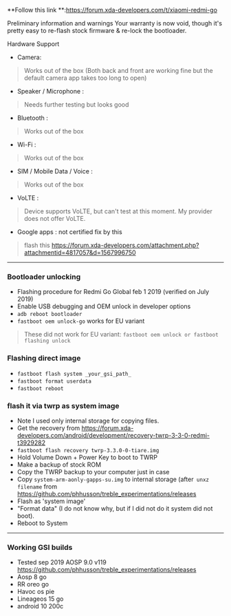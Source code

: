 **Follow this link **:https://forum.xda-developers.com/t/xiaomi-redmi-go

Preliminary information and warnings
Your warranty is now void, though it's pretty easy to re-flash stock firmware & re-lock the bootloader.

Hardware Support
* Camera: 
> Works out of the box (Both back and front are working fine but the default camera app takes too long to open)
* Speaker / Microphone : 
> Needs further testing but looks good
* Bluetooth : 
> Works out of the box
* Wi-Fi : 
> Works out of the box
* SIM / Mobile Data / Voice : 
> Works out of the box
* VoLTE : 
> Device supports VoLTE, but can't test at this moment. My provider does not offer VoLTE.
* Google apps : not certified fix by this 
> flash this https://forum.xda-developers.com/attachment.php?attachmentid=4817057&d=1567996750
***

### Bootloader unlocking 

* Flashing procedure for Redmi Go Global feb 1 2019 (verified on July 2019)
* Enable USB debugging and OEM unlock in developer options
* `adb reboot bootloader`
* `fastboot oem unlock-go` works for EU variant
>  These did not work for EU variant: `fastboot oem unlock or fastboot flashing unlock` 

### Flashing direct image

* `fastboot flash system _your_gsi_path_`
* `fastboot format userdata `
* `fastboot reboot`

### flash it via twrp as system image

* Note I used only internal storage for copying files.
* Get the recovery from https://forum.xda-developers.com/android/development/recovery-twrp-3-3-0-redmi-t3929282
* `fastboot flash recovery twrp-3.3.0-0-tiare.img`
* Hold Volume Down + Power Key to boot to TWRP
* Make a backup of stock ROM
* Copy the TWRP backup to your computer just in case
* Copy `system-arm-aonly-gapps-su.img` to internal storage (after` unxz filename` from  https://github.com/phhusson/treble_experimentations/releases
* Flash as 'system image'
* "Format data" (I do not know why, but if I did not do it system did not boot).
* Reboot to System

***


### Working GSI builds 

* Tested sep 2019 AOSP 9.0 v119 https://github.com/phhusson/treble_experimentations/releases   
* Aosp 8 go
* RR oreo go 
* Havoc os pie
* Lineageos 15 go 
* android 10 200c



